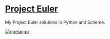 # [Project Euler](https://projecteuler.net/)

My Project Euler solutions in Python and Scheme.

[![ggelango](https://projecteuler.net/profile/ggelango.png)](https://projecteuler.net/profile/ggelango.png)
